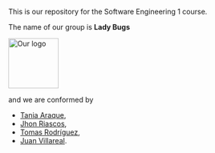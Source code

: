 This is our repository for the Software Engineering 1 course. 

The name of our group is **Lady Bugs**

<img src="https://i.ibb.co/FkSmj14J/bugg.png" alt="Our logo" width="100" height="100">

and we are conformed by

- [Tania Araque](),
- [Jhon Riascos](https://github.com/Amicitashi),
- [Tomas Rodríguez](https://github.com/trodrigueza),
- [Juan Villareal](https://github.com/Juanangara).

